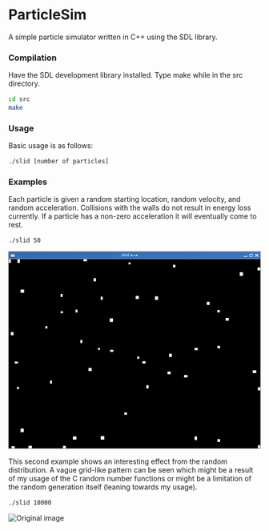 ParticleSim
===========


A simple particle simulator written in C++ using the SDL library.

### Compilation

Have the SDL development library installed. Type make while in the src directory.

```bash
cd src
make
```

### Usage

Basic usage is as follows:

```bash
./slid [number of particles]
```

### Examples

Each particle is given a random starting location, random velocity, and random acceleration. Collisions with the walls do not result in energy loss currently. If a particle has a non-zero acceleration it will eventually come to rest.

```bash
./slid 50
```
![Original image](https://github.com/cparadis6191/Particle-Sim/blob/master/examples/particles.gif)

This second example shows an interesting effect from the random distribution. A vague grid-like pattern can be seen which might be a result of my usage of the C random number functions or might be a limitation of the random generation itself (leaning towards my usage).

```bash
./slid 10000
```
![Original image](https://github.com/cparadis6191/Particle-Sim/blob/master/examples/particles_uneven_random_distribution.gif)
